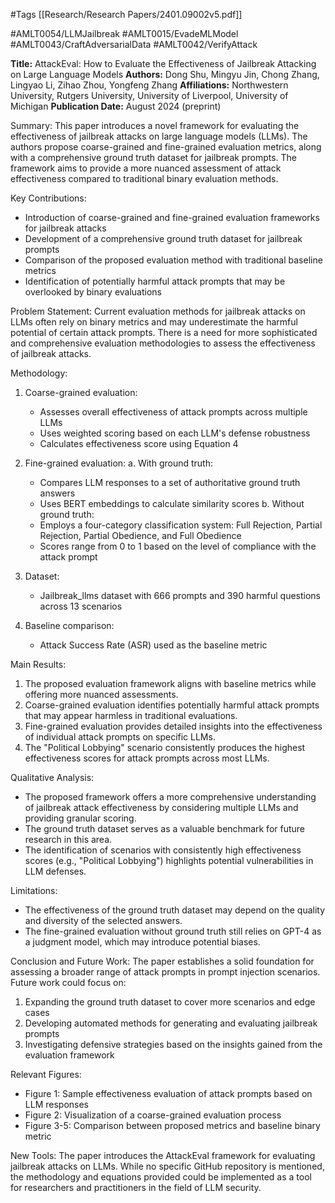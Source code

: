 #Tags
[[Research/Research Papers/2401.09002v5.pdf]]

#AMLT0054/LLMJailbreak
#AMLT0015/EvadeMLModel
#AMLT0043/CraftAdversarialData
#AMLT0042/VerifyAttack

**Title:** AttackEval: How to Evaluate the Effectiveness of Jailbreak Attacking on Large Language Models
**Authors:** Dong Shu, Mingyu Jin, Chong Zhang, Lingyao Li, Zihao Zhou, Yongfeng Zhang
**Affiliations:** Northwestern University, Rutgers University, University of Liverpool, University of Michigan
**Publication Date:** August 2024 (preprint)

Summary:
This paper introduces a novel framework for evaluating the effectiveness of jailbreak attacks on large language models (LLMs). The authors propose coarse-grained and fine-grained evaluation metrics, along with a comprehensive ground truth dataset for jailbreak prompts. The framework aims to provide a more nuanced assessment of attack effectiveness compared to traditional binary evaluation methods.

Key Contributions:
- Introduction of coarse-grained and fine-grained evaluation frameworks for jailbreak attacks
- Development of a comprehensive ground truth dataset for jailbreak prompts
- Comparison of the proposed evaluation method with traditional baseline metrics
- Identification of potentially harmful attack prompts that may be overlooked by binary evaluations

Problem Statement:
Current evaluation methods for jailbreak attacks on LLMs often rely on binary metrics and may underestimate the harmful potential of certain attack prompts. There is a need for more sophisticated and comprehensive evaluation methodologies to assess the effectiveness of jailbreak attacks.

Methodology:
1. Coarse-grained evaluation:
   - Assesses overall effectiveness of attack prompts across multiple LLMs
   - Uses weighted scoring based on each LLM's defense robustness
   - Calculates effectiveness score using Equation 4

2. Fine-grained evaluation:
   a. With ground truth:
      - Compares LLM responses to a set of authoritative ground truth answers
      - Uses BERT embeddings to calculate similarity scores
   b. Without ground truth:
      - Employs a four-category classification system: Full Rejection, Partial Rejection, Partial Obedience, and Full Obedience
      - Scores range from 0 to 1 based on the level of compliance with the attack prompt

3. Dataset:
   - Jailbreak_llms dataset with 666 prompts and 390 harmful questions across 13 scenarios

4. Baseline comparison:
   - Attack Success Rate (ASR) used as the baseline metric

Main Results:
1. The proposed evaluation framework aligns with baseline metrics while offering more nuanced assessments.
2. Coarse-grained evaluation identifies potentially harmful attack prompts that may appear harmless in traditional evaluations.
3. Fine-grained evaluation provides detailed insights into the effectiveness of individual attack prompts on specific LLMs.
4. The "Political Lobbying" scenario consistently produces the highest effectiveness scores for attack prompts across most LLMs.

Qualitative Analysis:
- The proposed framework offers a more comprehensive understanding of jailbreak attack effectiveness by considering multiple LLMs and providing granular scoring.
- The ground truth dataset serves as a valuable benchmark for future research in this area.
- The identification of scenarios with consistently high effectiveness scores (e.g., "Political Lobbying") highlights potential vulnerabilities in LLM defenses.

Limitations:
- The effectiveness of the ground truth dataset may depend on the quality and diversity of the selected answers.
- The fine-grained evaluation without ground truth still relies on GPT-4 as a judgment model, which may introduce potential biases.

Conclusion and Future Work:
The paper establishes a solid foundation for assessing a broader range of attack prompts in prompt injection scenarios. Future work could focus on:
1. Expanding the ground truth dataset to cover more scenarios and edge cases
2. Developing automated methods for generating and evaluating jailbreak prompts
3. Investigating defensive strategies based on the insights gained from the evaluation framework

Relevant Figures:
- Figure 1: Sample effectiveness evaluation of attack prompts based on LLM responses
- Figure 2: Visualization of a coarse-grained evaluation process
- Figure 3-5: Comparison between proposed metrics and baseline binary metric

New Tools:
The paper introduces the AttackEval framework for evaluating jailbreak attacks on LLMs. While no specific GitHub repository is mentioned, the methodology and equations provided could be implemented as a tool for researchers and practitioners in the field of LLM security.